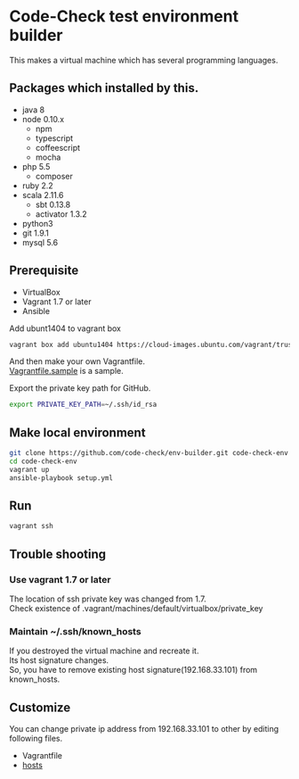 # Code-Check test environment builder
This makes a virtual machine which has several programming languages.

## Packages which installed by this.
- java 8
- node 0.10.x
  - npm
  - typescript
  - coffeescript
  - mocha
- php 5.5
  - composer
- ruby 2.2
- scala 2.11.6
  - sbt 0.13.8
  - activator 1.3.2
- python3
- git 1.9.1
- mysql 5.6

## Prerequisite

- VirtualBox
- Vagrant 1.7 or later
- Ansible

Add ubunt1404 to vagrant box

``` bash
vagrant box add ubuntu1404 https://cloud-images.ubuntu.com/vagrant/trusty/current/trusty-server-cloudimg-amd64-vagrant-disk1.box
```

And then make your own Vagrantfile.  
[Vagrantfile.sample](Vagrantfile.sample) is a sample.

Export the private key path for GitHub.  

``` bash
export PRIVATE_KEY_PATH=~/.ssh/id_rsa

```

## Make local environment

``` bash
git clone https://github.com/code-check/env-builder.git code-check-env
cd code-check-env
vagrant up
ansible-playbook setup.yml
```

## Run

``` bash
vagrant ssh
```

## Trouble shooting
### Use vagrant 1.7 or later
The location of ssh private key was changed from 1.7.  
Check existence of .vagrant/machines/default/virtualbox/private_key

### Maintain ~/.ssh/known_hosts
If you destroyed the virtual machine and recreate it.  
Its host signature changes.  
So, you have to remove existing host signature(192.168.33.101) from known_hosts.

## Customize
You can change private ip address from 192.168.33.101 to other by editing following files.

- Vagrantfile
- [hosts](hosts)
